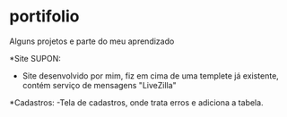 # portifolio

Alguns projetos e parte do meu aprendizado

*Site SUPON:
- Site desenvolvido por mim, fiz em cima de uma templete já existente, contém serviço de mensagens "LiveZilla"

*Cadastros:
-Tela de cadastros, onde trata erros e adiciona a tabela.
